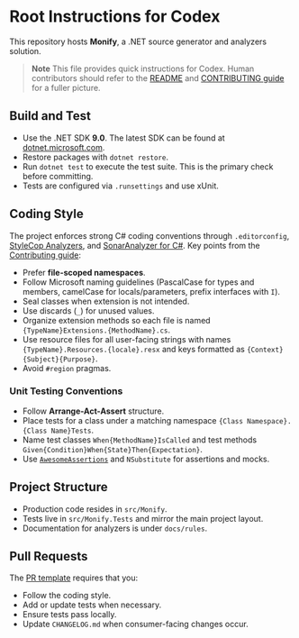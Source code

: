 # Root Instructions for Codex

This repository hosts **Monify**, a .NET source generator and analyzers solution.

> **Note**
> This file provides quick instructions for Codex. Human contributors should refer to the
> [README](README.md) and [CONTRIBUTING guide](.github/CONTRIBUTING.md) for a fuller picture.

## Build and Test

- Use the .NET SDK **9.0**. The latest SDK can be found at [dotnet.microsoft.com](https://dotnet.microsoft.com/).
- Restore packages with `dotnet restore`.
- Run `dotnet test` to execute the test suite. This is the primary check before committing.
- Tests are configured via `.runsettings` and use xUnit.

## Coding Style

The project enforces strong C# coding conventions through `.editorconfig`, [StyleCop Analyzers](https://github.com/DotNetAnalyzers/StyleCopAnalyzers), and [SonarAnalyzer for C#](https://github.com/SonarSource/sonar-dotnet). Key points from the [Contributing guide](.github/CONTRIBUTING.md):

- Prefer **file-scoped namespaces**.
- Follow Microsoft naming guidelines (PascalCase for types and members, camelCase for locals/parameters, prefix interfaces with `I`).
- Seal classes when extension is not intended.
- Use discards (`_`) for unused values.
- Organize extension methods so each file is named `{TypeName}Extensions.{MethodName}.cs`.
- Use resource files for all user-facing strings with names `{TypeName}.Resources.{locale}.resx` and keys formatted as `{Context}{Subject}{Purpose}`.
- Avoid `#region` pragmas.

### Unit Testing Conventions

- Follow **Arrange-Act-Assert** structure.
- Place tests for a class under a matching namespace `{Class Namespace}.{Class Name}Tests`.
- Name test classes `When{MethodName}IsCalled` and test methods `Given{Condition}When{State}Then{Expectation}`.
- Use [`AwesomeAssertions`](https://awesomeassertions.org/) and `NSubstitute` for assertions and mocks.

## Project Structure

- Production code resides in `src/Monify`.
- Tests live in `src/Monify.Tests` and mirror the main project layout.
- Documentation for analyzers is under `docs/rules`.

## Pull Requests

The [PR template](.github/pull_request_template.md) requires that you:

- Follow the coding style.
- Add or update tests when necessary.
- Ensure tests pass locally.
- Update `CHANGELOG.md` when consumer-facing changes occur.